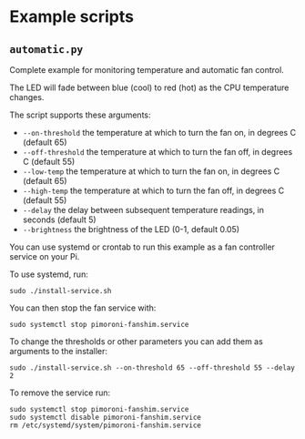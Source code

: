 # Example scripts

## `automatic.py`

Complete example for monitoring temperature and automatic fan control.

The LED will fade between blue (cool) to red (hot) as the CPU temperature changes.

The script supports these arguments:

* `--on-threshold` the temperature at which to turn the fan on, in degrees C (default 65)
* `--off-threshold` the temperature at which to turn the fan off, in degrees C (default 55)
* `--low-temp` the temperature at which to turn the fan on, in degrees C (default 65)
* `--high-temp` the temperature at which to turn the fan off, in degrees C (default 55)
* `--delay` the delay between subsequent temperature readings, in seconds (default 5)
* `--brightness` the brightness of the LED (0-1, default 0.05)

You can use systemd or crontab to run this example as a fan controller service on your Pi.

To use systemd, run:

```
sudo ./install-service.sh
```

You can then stop the fan service with:

```
sudo systemctl stop pimoroni-fanshim.service
```

To change the thresholds or other parameters you can add them as arguments to the installer:

```
sudo ./install-service.sh --on-threshold 65 --off-threshold 55 --delay 2
```

To remove the service run:

```
sudo systemctl stop pimoroni-fanshim.service
sudo systemctl disable pimoroni-fanshim.service
rm /etc/systemd/system/pimoroni-fanshim.service
```
